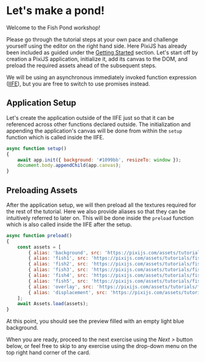 # Let's make a pond!

Welcome to the Fish Pond workshop!

Please go through the tutorial steps at your own pace and challenge yourself using the editor on the right hand side. Here PixiJS has already been included as guided under the [Getting Started](/guides/basics/getting-started#loading-pixijs) section. Let's start off by creation a PixiJS application, initialize it, add its canvas to the DOM, and preload the required assets ahead of the subsequent steps.

We will be using an asynchronous immediately invoked function expression ([IIFE](https://developer.mozilla.org/en-US/docs/Glossary/IIFE)), but you are free to switch to use promises instead.

## Application Setup

Let's create the application outside of the IIFE just so that it can be referenced across other functions declared outside. The initialization and appending the application's canvas will be done from within the `setup` function which is called inside the IIFE.

```javascript
async function setup()
{
    await app.init({ background: '#1099bb', resizeTo: window });
    document.body.appendChild(app.canvas);
}
```

## Preloading Assets

After the application setup, we will then preload all the textures required for the rest of the tutorial. Here we also provide aliases so that they can be intuitively referred to later on. This will be done inside the `preload` function which is also called inside the IIFE after the setup.

```javascript
async function preload()
{
    const assets = [
        { alias: 'background', src: 'https://pixijs.com/assets/tutorials/fish-pond/pond_background.jpg' },
        { alias: 'fish1', src: 'https://pixijs.com/assets/tutorials/fish-pond/fish1.png' },
        { alias: 'fish2', src: 'https://pixijs.com/assets/tutorials/fish-pond/fish2.png' },
        { alias: 'fish3', src: 'https://pixijs.com/assets/tutorials/fish-pond/fish3.png' },
        { alias: 'fish4', src: 'https://pixijs.com/assets/tutorials/fish-pond/fish4.png' },
        { alias: 'fish5', src: 'https://pixijs.com/assets/tutorials/fish-pond/fish5.png' },
        { alias: 'overlay', src: 'https://pixijs.com/assets/tutorials/fish-pond/wave_overlay.png' },
        { alias: 'displacement', src: 'https://pixijs.com/assets/tutorials/fish-pond/displacement_map.png' },
    ];
    await Assets.load(assets);
}
```

At this point, you should see the preview filled with an empty light blue background.

When you are ready, proceed to the next exercise using the _Next >_ button below, or feel free to skip to any exercise using the drop-down menu on the top right hand corner of the card.
